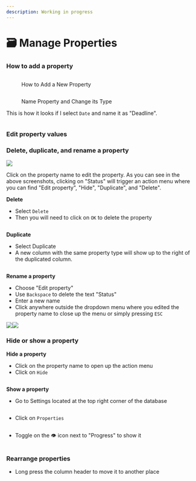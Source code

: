 ```yaml
---
description: Working in progress
---
```


# 🗃 Manage Properties

### How to add a property

<figure><img src="../../.gitbook/assets/image (8) (1).png" alt=""><figcaption><p>How to Add a New Property</p></figcaption></figure>

<figure><img src="../../.gitbook/assets/image (2) (1).png" alt=""><figcaption><p>Name Property and Change its Type</p></figcaption></figure>

This is how it looks if I select `Date` and name it as "Deadline".

<figure><img src="../../.gitbook/assets/image (1) (1).png" alt=""><figcaption></figcaption></figure>

### Edit property values



### Delete, duplicate, and rename a property

<img src="../../.gitbook/assets/image (10).png" alt="" data-size="original">![](<../../.gitbook/assets/image (11).png>)

Click on the property name to edit the property. As you can see in the above screenshots, clicking on "Status" will trigger an action menu where you can find "Edit property", "Hide", "Duplicate", and "Delete".



**Delete**

* Select `Delete`&#x20;
* Then you will need to click on `OK` to delete the property

<figure><img src="../../.gitbook/assets/image (5).png" alt=""><figcaption></figcaption></figure>

**Duplicate**

* Select Duplicate
* A new column with the same property type will show up to the right of the duplicated column.

<figure><img src="../../.gitbook/assets/image (6).png" alt=""><figcaption></figcaption></figure>

**Rename a property**

* Choose "Edit property"
* Use `Backspace` to delete the text "Status"&#x20;
* Enter a new name&#x20;
* Click anywhere outside the dropdown menu where you edited the property name to close up the menu or simply pressing `ESC`

![](<../../.gitbook/assets/image (3).png>)![](<../../.gitbook/assets/image (4).png>)



### Hide or show a property

**Hide a property**

* Click on the property name to open up the action menu
* Click on `Hide`

<figure><img src="../../.gitbook/assets/image (2).png" alt=""><figcaption></figcaption></figure>

**Show a property**

* Go to Settings located at the top right corner of the database

<figure><img src="../../.gitbook/assets/image (1).png" alt=""><figcaption></figcaption></figure>

* Click on `Properties`

<figure><img src="../../.gitbook/assets/image (7).png" alt=""><figcaption></figcaption></figure>

* Toggle on the 👁️ icon next to "Progress" to show it

<figure><img src="../../.gitbook/assets/image (8).png" alt=""><figcaption></figcaption></figure>

### Rearrange properties

* Long press the column header to move it to another place


